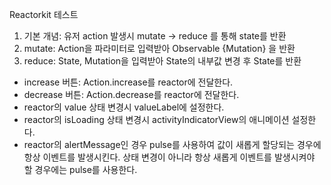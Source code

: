 
Reactorkit 테스트

1. 기본 개념: 유저 action 발생시 mutate -> reduce 를 통해 state를 반환
2. mutate: Action을 파라미터로 입력받아 Observable {Mutation} 을 반환
3. reduce: State, Mutation을 입력받아 State의 내부값 변경 후 State를 반환

- increase 버튼: Action.increase를 reactor에 전달한다.
- decrease 버튼: Action.decrease를 reactor에 전달한다.
- reactor의 value 상태 변경시 valueLabel에 설정한다.
- reactor의 isLoading 상태 변경시 activityIndicatorView의 애니메이션 설정한다.
- reactor의 alertMessage인 경우 pulse를 사용하여 값이 새롭게 할당되는 경우에 항상 이벤트를 발생시킨다.
  상태 변경이 아니라 항상 새롭게 이벤트를 발생시켜야 할 경우에는 pulse를 사용한다.

